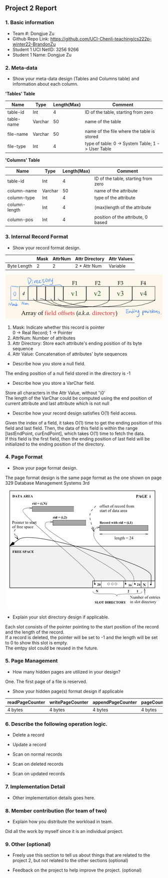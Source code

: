 ## Project 2 Report


### 1. Basic information
 - Team #: Dongjue Zu
 - Github Repo Link: https://github.com/UCI-Chenli-teaching/cs222p-winter22-BrandonZu
 - Student 1 UCI NetID: 3256 9266
 - Student 1 Name: Dongjue Zu

### 2. Meta-data
- Show your meta-data design (Tables and Columns table) and information about each column.

**'Tables' Table**

| Name | Type | Length(Max) | Comment                                           |
| --- | ---- |-------------|---------------------------------------------------|
| table-id | Int | 4           | ID of the table, starting from zero               |
| table-name | Varchar | 50 | name of the table                                 | 
| file-name | Varchar | 50 | name of the file where the table is stored        |
| file-type | Int | 4 | type of table: 0 -> System Table; 1 -> User Table | 

**'Columns' Table**

| Name        | Type    | Length(Max) | Comment                                    |
|-------------|---------|-------------|--------------------------------------------|
| table-id    | Int     | 4           | ID of the table, starting from zero        |
| column-name | Varchar | 50 | name of the attribute                      | 
| column-type | Int     | 4 | type of the attribute |
| column-length   | Int     | 4 | (max)length of the attribute      | 
| column-pos | Int     | 4 | position of the attribute, 0 based |

### 3. Internal Record Format
- Show your record format design.

|             | Mask | AttrNum | Attr Directory | Attr Values |
|-------------|------| --- | --- | --- |
| Byte Length |  2   | 2 | 2 * Attr Num | Variable | 



![Record Format](Record%20Format.jpeg)

1. Mask: Indicate whether this record is pointer \
   0 -> Real Record; 1 -> Pointer
2. AttrNum: Number of attributes
3. Attr Directory: Store each attribute's ending position of its byte sequence
4. Attr Value: Concatenation of attributes' byte sequences

- Describe how you store a null field.

The ending position of a null field stored in the directory is -1

- Describe how you store a VarChar field.

Store all characters in the Attr Value, without '\0' \
The length of the VarChar could be computed using the end position of current attribute and last attribute which is not null

- Describe how your record design satisfies O(1) field access.

Given the index of a field, it takes O(1) time to get the ending position of this field and last field. Then, the data of
this field is within the range [lastEndPoint, curEndPoint], which takes O(1) time to fetch the data. \
If this field is the first field, then the ending position of last field will be initialized to the ending position of the directory.

### 4. Page Format
- Show your page format design.

The page format design is the same page format as the one shown on page 329 Database Management Systems 3rd

![Page Format](Page%20Format.jpeg)

- Explain your slot directory design if applicable.

Each slot consists of the pointer pointing to the start position of the record and the length of the record. \
If a record is deleted, the pointer will be set to -1 and the length will be set to 0 to show this slot is empty. \
The emtpy slot could be reused in the future.

### 5. Page Management
- How many hidden pages are utilized in your design?

One. The first page of a file is reserved.

- Show your hidden page(s) format design if applicable

| readPageCounter | writePageCounter | appendPageCounter | pageCounter |
|-----------------|------------------| --- | --- |
| 4 bytes         | 4 bytes          | 4 bytes | 4 bytes |

### 6. Describe the following operation logic.
- Delete a record



- Update a record



- Scan on normal records



- Scan on deleted records



- Scan on updated records



### 7. Implementation Detail
- Other implementation details goes here.



### 8. Member contribution (for team of two)
- Explain how you distribute the workload in team.

Did all the work by myself since it is an individual project.

### 9. Other (optional)
- Freely use this section to tell us about things that are related to the project 2, but not related to the other sections (optional)



- Feedback on the project to help improve the project. (optional)